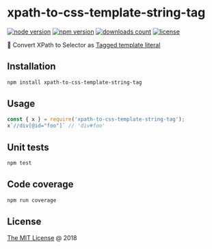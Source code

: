 # xpath-to-css-template-string-tag

[![node version](https://img.shields.io/node/v/xpath-to-css-template-string-tag.svg)](https://www.npmjs.com/package/xpath-to-css-template-string-tag)
[![npm version](https://badge.fury.io/js/xpath-to-css-template-string-tag.svg)](https://badge.fury.io/js/xpath-to-css-template-string-tag)
[![downloads count](https://img.shields.io/npm/dt/xpath-to-css-template-string-tag.svg)](https://www.npmjs.com/package/xpath-to-css-template-string-tag)
[![license](https://img.shields.io/npm/l/xpath-to-css-template-string-tag.svg)](https://www.npmjs.com/package/xpath-to-css-template-string-tag)

🔨 Convert XPath to Selector as [Tagged template literal](http://exploringjs.com/es6/ch_template-literals.html#_tagged-template-literals)

## Installation

```bash
npm install xpath-to-css-template-string-tag
```

## Usage

```js
const { x } = require('xpath-to-css-template-string-tag');
x`//div[@id="foo"]` // 'div#foo'
```

## Unit tests

```bash
npm test
```

## Code coverage

```bash
npm run coverage
```

## License

[The MIT License](http://piecioshka.mit-license.org) @ 2018
